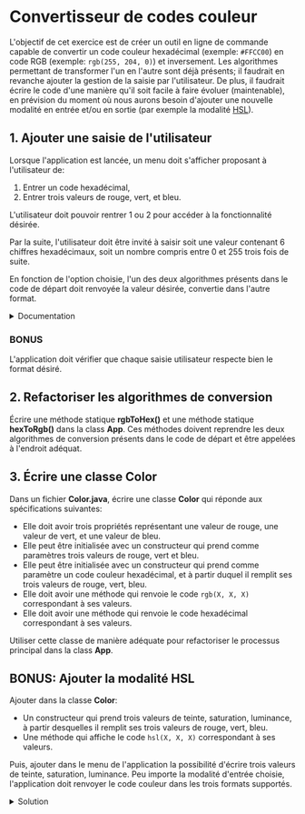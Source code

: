 # Convertisseur de codes couleur

L'objectif de cet exercice est de créer un outil en ligne de commande capable de convertir un code couleur hexadécimal (exemple: `#FFCC00`) en code RGB (exemple: `rgb(255, 204, 0)`) et inversement. Les algorithmes permettant de transformer l'un en l'autre sont déjà présents; il faudrait en revanche ajouter la gestion de la saisie par l'utilisateur. De plus, il faudrait écrire le code d'une manière qu'il soit facile à faire évoluer (maintenable), en prévision du moment où nous aurons besoin d'ajouter une nouvelle modalité en entrée et/ou en sortie (par exemple la modalité [HSL](https://fr.wikipedia.org/wiki/Teinte_saturation_lumi%C3%A8re)).

## 1. Ajouter une saisie de l'utilisateur

Lorsque l'application est lancée, un menu doit s'afficher proposant à l'utilisateur de:

1. Entrer un code hexadécimal,
2. Entrer trois valeurs de rouge, vert, et bleu.

L'utilisateur doit pouvoir rentrer 1 ou 2 pour accéder à la fonctionnalité désirée.

Par la suite, l'utilisateur doit être invité à saisir soit une valeur contenant 6 chiffres hexadécimaux, soit un nombre compris entre 0 et 255 trois fois de suite.

En fonction de l'option choisie, l'un des deux algorithmes présents dans le code de départ doit renvoyée la valeur désirée, convertie dans l'autre format.

<details>
<summary>Documentation</summary>
https://docs.oracle.com/javase/7/docs/api/java/util/Scanner.html
</details>

### BONUS

L'application doit vérifier que chaque saisie utilisateur respecte bien le format désiré.

## 2. Refactoriser les algorithmes de conversion

Écrire une méthode statique **rgbToHex()** et une méthode statique **hexToRgb()** dans la class **App**. Ces méthodes doivent reprendre les deux algorithmes de conversion présents dans le code de départ et être appelées à l'endroit adéquat.

## 3. Écrire une classe Color

Dans un fichier **Color.java**, écrire une classe **Color** qui réponde aux spécifications suivantes:

- Elle doit avoir trois propriétés représentant une valeur de rouge, une valeur de vert, et une valeur de bleu.
- Elle peut être initialisée avec un constructeur qui prend comme paramètres trois valeurs de rouge, vert et bleu.
- Elle peut être initialisée avec un constructeur qui prend comme paramètre un code couleur hexadécimal, et à partir duquel il remplit ses trois valeurs de rouge, vert, bleu.
- Elle doit avoir une méthode qui renvoie le code `rgb(X, X, X)` correspondant à ses valeurs.
- Elle doit avoir une méthode qui renvoie le code hexadécimal correspondant à ses valeurs.

Utiliser cette classe de manière adéquate pour refactoriser le processus principal dans la class **App**.

## BONUS: Ajouter la modalité HSL

Ajouter dans la classe **Color**:

- Un constructeur qui prend trois valeurs de teinte, saturation, luminance, à partir desquelles il remplit ses trois valeurs de rouge, vert, bleu.
- Une méthode qui affiche le code `hsl(X, X, X)` correspondant à ses valeurs.

Puis, ajouter dans le menu de l'application la possibilité d'écrire trois valeurs de teinte, saturation, luminance. Peu importe la modalité d'entrée choisie, l'application doit renvoyer le code couleur dans les trois formats supportés.

<details>
<summary>Solution</summary>
https://stackoverflow.com/questions/2353211/hsl-to-rgb-color-conversion#answer-29316972
</details>
